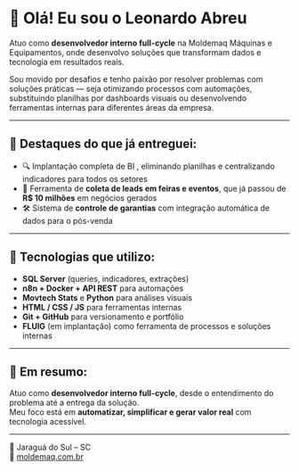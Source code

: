 # 👋 Olá! Eu sou o Leonardo Abreu

Atuo como **desenvolvedor interno full-cycle** na Moldemaq Máquinas e Equipamentos, onde desenvolvo soluções que transformam dados e tecnologia em resultados reais.

Sou movido por desafios e tenho paixão por resolver problemas com soluções práticas — seja otimizando processos com automações, substituindo planilhas por dashboards visuais ou desenvolvendo ferramentas internas para diferentes áreas da empresa.

---

## 🚀 Destaques do que já entreguei:
- 🔍 Implantação completa de BI , eliminando planilhas e centralizando indicadores para todos os setores
- 📲 Ferramenta de **coleta de leads em feiras e eventos**, que já passou de **R$ 10 milhões** em negócios gerados
- 🛠️ Sistema de **controle de garantias** com integração automática de dados para o pós-venda

---

## 🧰 Tecnologias que utilizo:
- **SQL Server** (queries, indicadores, extrações)
- **n8n + Docker + API REST** para automações
- **Movtech Stats** e **Python** para análises visuais
- **HTML / CSS / JS** para ferramentas internas
- **Git + GitHub** para versionamento e portfólio
- **FLUIG** (em implantação) como ferramenta de processos e soluções internas

---

## 🎯 Em resumo:

Atuo como **desenvolvedor interno full-cycle**, desde o entendimento do problema até a entrega da solução.  
Meu foco está em **automatizar, simplificar e gerar valor real** com tecnologia acessível.

---

📍 Jaraguá do Sul – SC  
🔗 [moldemaq.com.br](https://www.moldemaq.com.br)  
